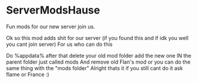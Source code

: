 # ServerModsHause
Fun mods for our new server join us.

Ok so this mod adds shit for our server (if you found this and if idk you well you cant join server)
For us who can do this

Do %appdata% after that delete your old mod folder add the new one IN the parent folder just called mods
And remove old Flan's mod or you can do the same thing with the "mods folder"
Alright thats it if you still cant do it ask flame or France :)
